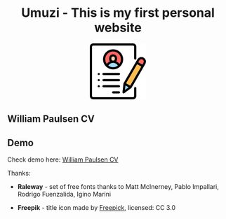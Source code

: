 <div align="center">
<h1 align="center">Umuzi - This is my first personal website</h1>

<img 
alt="My first personal website" 
src="https://github.com/Mabizza/mabizza/blob/main/img/resume_icon.png"
/>
</div>

## William Paulsen CV

## Demo
Check demo here: [William Paulsen CV](https://mabizza.github.io/mabizza)

Thanks:

- **Raleway** - set of free fonts thanks to Matt McInerney, Pablo Impallari, Rodrigo Fuenzalida, Igino Marini

- **Freepik** - title icon made by [Freepick](http://www.freepik.com), licensed: CC 3.0